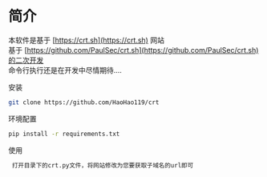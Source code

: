 简介
========


本软件是基于 [https://crt.sh](https://crt.sh) 网站<br> 
基于 [https://github.com/PaulSec/crt.sh](https://github.com/PaulSec/crt.sh)的二次开发<br> 
命令行执行还是在开发中尽情期待....

安装

```bash
git clone https://github.com/HaoHao119/crt

```

环境配置

```bash
pip install -r requirements.txt
```
使用

```bash
 打开目录下的crt.py文件，将网站修改为您要获取子域名的url即可
```


